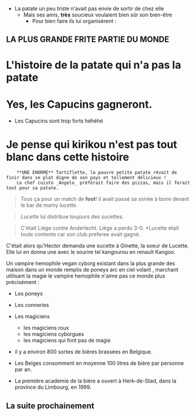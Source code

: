 
* La patate un peu triste n'avait pas envie de sortir de chez elle
    * Mais ses amis, **très** soucieux voulaient bien sûr son bien-être
        * Pour bien faire ils lui organisèrent :
## LA PLUS GRANDE FRITE PARTIE DU MONDE   

# L'histoire de la patate qui n'a pas la patate


# Yes, les Capucins gagneront.



* Les Capucins sont trop forts héhéhé



# Je pense qui kirikou n'est pas tout blanc dans cette histoire
       	**UNE ENORME** Tartiflette, la pauvre petite patate rêvait de finir dans se plat digne de son pays et tellement délicieux ! 
       	Le chef cuisto _Angelo_ préférait faire des pizzas, mais il ferait tout pour sa patate.


>Tous ça pour un match de **foot**! il avait passé sa soirée à boire devant le bar de mamy *lucette*. 

>*Lucette* lui distribue toujours des sucettes.

>C'était Liége contre Anderlecht. Liége a perdu 3-0. *Lucette etait toute contente car son club preferee avait gagné.

C'était alors qu'Hector demanda une sucette à Ginette, la soeur de Lucette. Elle lui en donna une avec le sourire tel kangourou en renault Kangoo.


Un vampire hemophile vegan cyborg existant dans la plus grande des maison
dans un monde remplis de poneys arc en ciel volant , marchant utilisant la magie
le vampire hemophile n'aime pas ce monde plus précisément :
- Les poneys 
- Les conneries
- Les magiciens 
	- les magiciens roux
	- les magiciens cyborgues
	- les magiciens qui font pas de magie


- il y a environ 800 sortes de bières brassées en Belgique.
- Les Belges consomment en moyenne 100 litres de bière par personne par an.
- La première academie de la bière a ouvert à Herk-de-Stad, dans la province du Limbourg, en 1999.

## La suite prochainement
